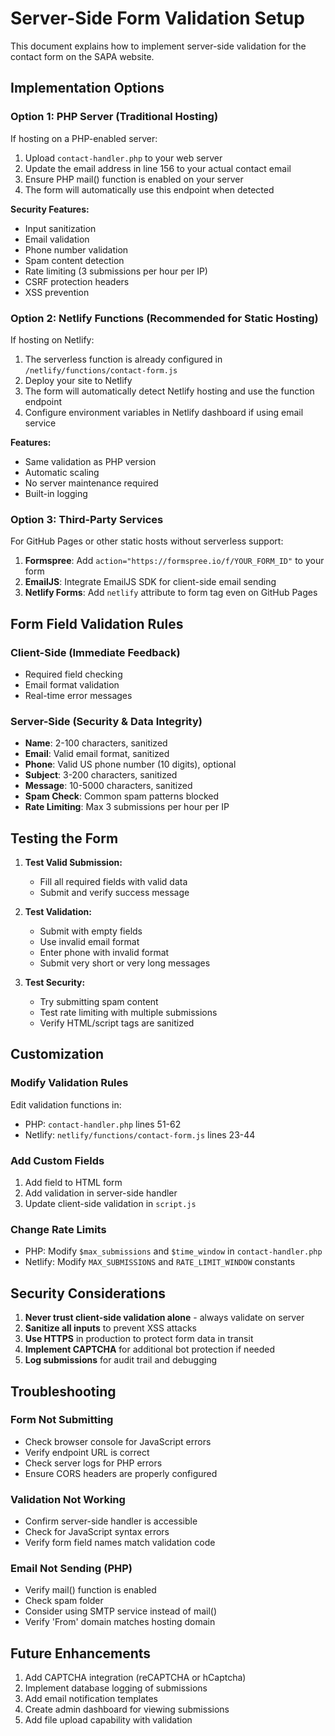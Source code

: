 # Server-Side Form Validation Setup

This document explains how to implement server-side validation for the contact form on the SAPA website.

## Implementation Options

### Option 1: PHP Server (Traditional Hosting)

If hosting on a PHP-enabled server:

1. Upload `contact-handler.php` to your web server
2. Update the email address in line 156 to your actual contact email
3. Ensure PHP mail() function is enabled on your server
4. The form will automatically use this endpoint when detected

**Security Features:**
- Input sanitization
- Email validation
- Phone number validation
- Spam content detection
- Rate limiting (3 submissions per hour per IP)
- CSRF protection headers
- XSS prevention

### Option 2: Netlify Functions (Recommended for Static Hosting)

If hosting on Netlify:

1. The serverless function is already configured in `/netlify/functions/contact-form.js`
2. Deploy your site to Netlify
3. The form will automatically detect Netlify hosting and use the function endpoint
4. Configure environment variables in Netlify dashboard if using email service

**Features:**
- Same validation as PHP version
- Automatic scaling
- No server maintenance required
- Built-in logging

### Option 3: Third-Party Services

For GitHub Pages or other static hosts without serverless support:

1. **Formspree**: Add `action="https://formspree.io/f/YOUR_FORM_ID"` to your form
2. **EmailJS**: Integrate EmailJS SDK for client-side email sending
3. **Netlify Forms**: Add `netlify` attribute to form tag even on GitHub Pages

## Form Field Validation Rules

### Client-Side (Immediate Feedback)
- Required field checking
- Email format validation
- Real-time error messages

### Server-Side (Security & Data Integrity)
- **Name**: 2-100 characters, sanitized
- **Email**: Valid email format, sanitized
- **Phone**: Valid US phone number (10 digits), optional
- **Subject**: 3-200 characters, sanitized
- **Message**: 10-5000 characters, sanitized
- **Spam Check**: Common spam patterns blocked
- **Rate Limiting**: Max 3 submissions per hour per IP

## Testing the Form

1. **Test Valid Submission:**
   - Fill all required fields with valid data
   - Submit and verify success message

2. **Test Validation:**
   - Submit with empty fields
   - Use invalid email format
   - Enter phone with invalid format
   - Submit very short or very long messages

3. **Test Security:**
   - Try submitting spam content
   - Test rate limiting with multiple submissions
   - Verify HTML/script tags are sanitized

## Customization

### Modify Validation Rules

Edit validation functions in:
- PHP: `contact-handler.php` lines 51-62
- Netlify: `netlify/functions/contact-form.js` lines 23-44

### Add Custom Fields

1. Add field to HTML form
2. Add validation in server-side handler
3. Update client-side validation in `script.js`

### Change Rate Limits

- PHP: Modify `$max_submissions` and `$time_window` in `contact-handler.php`
- Netlify: Modify `MAX_SUBMISSIONS` and `RATE_LIMIT_WINDOW` constants

## Security Considerations

1. **Never trust client-side validation alone** - always validate on server
2. **Sanitize all inputs** to prevent XSS attacks
3. **Use HTTPS** in production to protect form data in transit
4. **Implement CAPTCHA** for additional bot protection if needed
5. **Log submissions** for audit trail and debugging

## Troubleshooting

### Form Not Submitting
- Check browser console for JavaScript errors
- Verify endpoint URL is correct
- Check server logs for PHP errors
- Ensure CORS headers are properly configured

### Validation Not Working
- Confirm server-side handler is accessible
- Check for JavaScript syntax errors
- Verify form field names match validation code

### Email Not Sending (PHP)
- Verify mail() function is enabled
- Check spam folder
- Consider using SMTP service instead of mail()
- Verify 'From' domain matches hosting domain

## Future Enhancements

1. Add CAPTCHA integration (reCAPTCHA or hCaptcha)
2. Implement database logging of submissions
3. Add email notification templates
4. Create admin dashboard for viewing submissions
5. Add file upload capability with validation